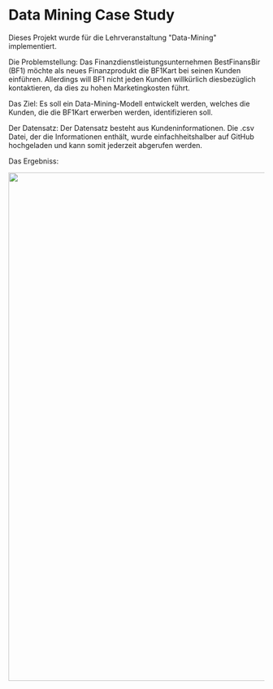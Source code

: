 # Data Mining Case Study

Dieses Projekt wurde für die Lehrveranstaltung "Data-Mining" implementiert.

Die Problemstellung: Das Finanzdienstleistungsunternehmen BestFinansBir (BF1) möchte als neues Finanzprodukt die BF1Kart bei seinen Kunden einführen. Allerdings will BF1 nicht jeden Kunden willkürlich diesbezüglich kontaktieren, da dies zu hohen Marketingkosten führt.

Das Ziel: Es soll ein Data-Mining-Modell entwickelt werden, welches die Kunden, die die BF1Kart erwerben werden, identifizieren soll.

Der Datensatz: Der Datensatz besteht aus Kundeninformationen. Die .csv Datei, der die Informationen enthält, wurde einfachheitshalber auf GitHub hochgeladen und kann somit jederzeit abgerufen werden.

Das Ergebniss:

<img src="https://user-images.githubusercontent.com/36201330/164477404-9f4fc811-c1ce-4900-bfaa-dcbd09a287e6.png" width=1000>
